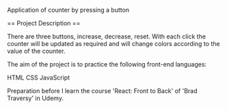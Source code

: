 Application of counter by pressing a button

== Project Description == 

There are three buttons, increase, decrease, reset. With each click the counter will be updated as required and will change colors according to the value of the counter.

The aim of the project is to practice the following front-end languages:

HTML
CSS
JavaScript

Preparation before I learn the course 'React: Front to Back' of 'Brad Traversy' in Udemy.
